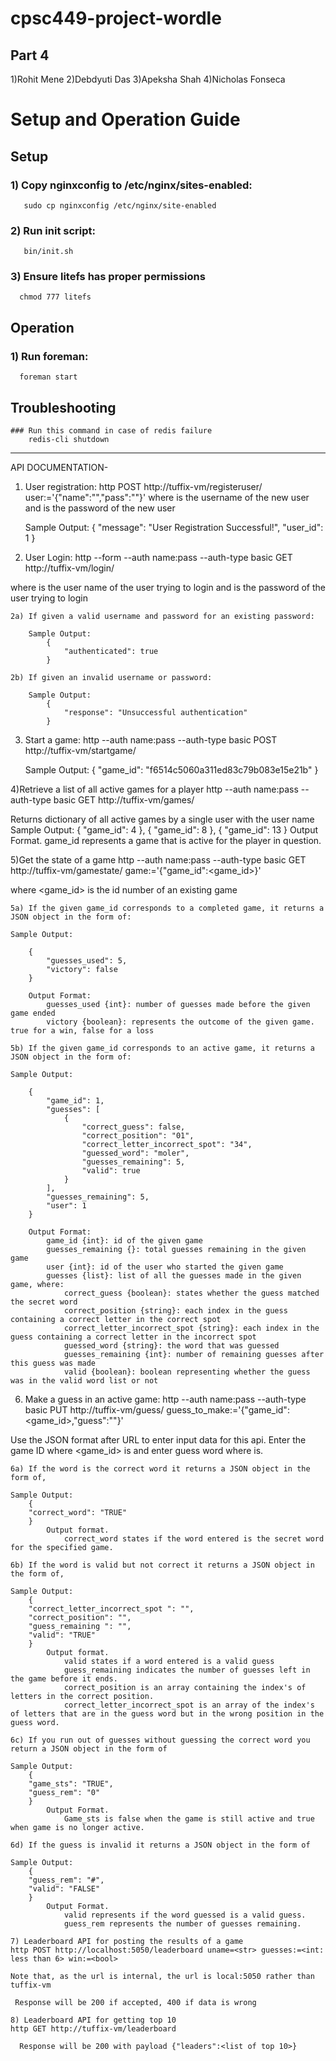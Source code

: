 # cpsc449-project-wordle
## Part 4
1)Rohit Mene
2)Debdyuti Das
3)Apeksha Shah
4)Nicholas Fonseca

# Setup and Operation Guide
## Setup
### 1) Copy nginxconfig to /etc/nginx/sites-enabled:<br />
       sudo cp nginxconfig /etc/nginx/site-enabled
    
### 2) Run init script:<br />
       bin/init.sh
    
### 3) Ensure litefs has proper permissions<br />
      chmod 777 litefs

## Operation
### 1) Run foreman:<br />
      foreman start

## Troubleshooting
```
### Run this command in case of redis failure
    redis-cli shutdown
```

-----------------------
API DOCUMENTATION-
1) User registration:
  http POST http://tuffix-vm/registeruser/ user:='{"name":"<name>","pass":"<pass>"}'
  where <name> is the username of the new user and <pass> is the password of the new user

    Sample Output:
        {
            "message": "User Registration Successful!",
            "user_id": 1
        }

2) User Login:
  http --form --auth name:pass --auth-type basic GET http://tuffix-vm/login/

  where <name> is the user name of the user trying to login and <pass > is the password of the user trying to login

    2a) If given a valid username and password for an existing password:

        Sample Output:
            {
                "authenticated": true
            }

    2b) If given an invalid username or password:

        Sample Output:
            {
                "response": "Unsuccessful authentication"
            }
        
 3) Start a game:
  http --auth name:pass --auth-type basic POST http://tuffix-vm/startgame/


      Sample Output:
          {
              "game_id": "f6514c5060a311ed83c79b083e15e21b"
          }

4)Retrieve a list of all active games for a player
  http --auth name:pass --auth-type basic GET http://tuffix-vm/games/

  Returns dictionary of all active games by a single user with the user name
    Sample Output:
        {
            "game_id": 4
        },
        {
            "game_id": 8
        },
        {
            "game_id": 13
        }
            Output Format.
                game_id represents a game that is active for the player in question.

5)Get the state of a game
  http --auth name:pass --auth-type basic GET http://tuffix-vm/gamestate/ game:='{"game_id":<game_id>}'

  where <game_id> is the id number of an existing game
  
    5a) If the given game_id corresponds to a completed game, it returns a JSON object in the form of:
    
    Sample Output:

        {
            "guesses_used": 5,
            "victory": false
        }

        Output Format:
            guesses_used {int}: number of guesses made before the given game ended
            victory {boolean}: represents the outcome of the given game. true for a win, false for a loss

    5b) If the given game_id corresponds to an active game, it returns a JSON object in the form of:

    Sample Output:

        {
            "game_id": 1,
            "guesses": [
                {
                    "correct_guess": false,
                    "correct_position": "01",
                    "correct_letter_incorrect_spot": "34",
                    "guessed_word": "moler",
                    "guesses_remaining": 5,
                    "valid": true
                }
            ],
            "guesses_remaining": 5,
            "user": 1
        }

        Output Format:
            game_id {int}: id of the given game
            guesses_remaining {}: total guesses remaining in the given game
            user {int}: id of the user who started the given game
            guesses {list}: list of all the guesses made in the given game, where:
                correct_guess {boolean}: states whether the guess matched the secret word
                correct_position {string}: each index in the guess containing a correct letter in the correct spot
                correct_letter_incorrect_spot {string}: each index in the guess containing a correct letter in the incorrect spot
                guessed_word {string}: the word that was guessed
                guesses_remaining {int}: number of remaining guesses after this guess was made
                valid {boolean}: boolean representing whether the guess was in the valid word list or not


6) Make a guess in an active game:
  http --auth name:pass --auth-type basic PUT http://tuffix-vm/guess/ guess_to_make:='{"game_id":<game_id>,"guess":"<guess>"}'

  Use the JSON format after URL to enter input data for this api. Enter the game ID where <game_id> is and enter guess word where <guess> is.
    
    6a) If the word is the correct word it returns a JSON object in the form of,        

    Sample Output:
        {
        "correct_word": "TRUE"
        }   
            Output format.
                correct_word states if the word entered is the secret word for the specified game.

    6b) If the word is valid but not correct it returns a JSON object in the form of, 

    Sample Output:
        {
        "correct_letter_incorrect_spot ": "",
        "correct_position": "",
        "guess_remaining ": "",
        "valid": "TRUE"
        }
            Output format.
                valid states if a word entered is a valid guess
                guess_remaining indicates the number of guesses left in the game before it ends.
                correct_position is an array containing the index's of letters in the correct position. 
                correct_letter_incorrect_spot is an array of the index's of letters that are in the guess word but in the wrong position in the guess word. 

    6c) If you run out of guesses without guessing the correct word you return a JSON object in the form of 

    Sample Output:
        {
        "game_sts": "TRUE",
        "guess_rem": "0"
        }
            Output Format.
                Game_sts is false when the game is still active and true when game is no longer active.

    6d) If the guess is invalid it returns a JSON object in the form of 

    Sample Output:
        {
        "guess_rem": "#",
        "valid": "FALSE"
        }
            Output Format.
                valid represents if the word guessed is a valid guess.
                guess_rem represents the number of guesses remaining.

    7) Leaderboard API for posting the results of a game    
    http POST http://localhost:5050/leaderboard uname=<str> guesses:=<int: less than 6> win:=<bool>

    Note that, as the url is internal, the url is local:5050 rather than tuffix-vm

     Response will be 200 if accepted, 400 if data is wrong

    8) Leaderboard API for getting top 10
    http GET http://tuffix-vm/leaderboard

      Response will be 200 with payload {"leaders":<list of top 10>}

